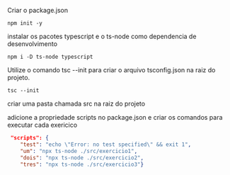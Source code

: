 Criar o package.json

```
npm init -y
```

instalar os pacotes typescript e o ts-node como dependencia de desenvolvimento
```
npm i -D ts-node typescript
```

Utilize o comando tsc --init para criar o
arquivo tsconfig.json na raiz do projeto.
```
tsc --init
```
criar uma pasta chamada src na raiz do projeto

adicione a propriedade scripts no package.json e criar os comandos para executar cada exericico

```json
 "scripts": {
    "test": "echo \"Error: no test specified\" && exit 1",
    "um": "npx ts-node ./src/exercicio1",
    "dois": "npx ts-node ./src/exercicio2",
    "tres": "npx ts-node ./src/exercicio3"}
```


